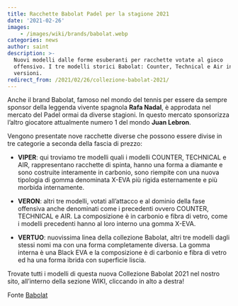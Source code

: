 ```yaml
---
title: Racchette Babolat Padel per la stagione 2021
date: '2021-02-26'
images:
    - /images/wiki/brands/babolat.webp
categories: news
author: saint
description: >-
  Nuovi modelli dalle forme esuberanti per racchette votate al gioco
  offensivo. I tre modelli storici Babolat: Counter, Technical e Air in nuove
  versioni.
redirect_from: /2021/02/26/collezione-babolat-2021/
---
```

Anche il brand Babolat, famoso nel mondo del tennis per essere da sempre sponsor della leggenda vivente spagnola **Rafa Nadal**, è approdata nel mercato del Padel ormai da diverse stagioni. In questo mercato sponsorizza l’altro giocatore attualmente numero 1 del mondo **Juan Lebron**. 

Vengono presentate nove racchette diverse che possono essere divise in tre categorie a seconda della fascia di prezzo: 

- **VIPER**: qui troviamo tre modelli quali i modelli COUNTER, TECHNICAL e AIR, rappresentano racchette di spinta, hanno una forma a diamante e sono costruite interamente in carbonio, sono riempite con una nuova tipologia di gomma denominata X-EVA più rigida esternamente e più morbida internamente. 

- **VERON**: altri tre modelli, votati all’attacco e al dominio della fase offensiva anche denominati come i precedenti ovvero COUNTER, TECHNICAL e AIR. La composizione è in carbonio e fibra di vetro, come i modelli precedenti hanno al loro interno una gomma X-EVA.

- **VERTUO**: nuovissima linea della collezione Babolat, altri tre modelli dagli stessi nomi ma con una forma completamente diversa. La gomma interna è una Black EVA e la composizione è di carbonio e fibra di vetro ed ha una forma ibrida con superficie liscia. 

Trovate tutti i modelli di questa nuova Collezione Babolat 2021 nel nostro sito, all’interno della sezione WIKI, cliccando in alto a destra!

Fonte [Babolat](https://www.babolat.com/gb/padel/racquets.html)